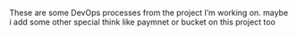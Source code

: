 These are some DevOps processes from the project I’m working on.
maybe i add some other special think like paymnet or bucket on this project too
